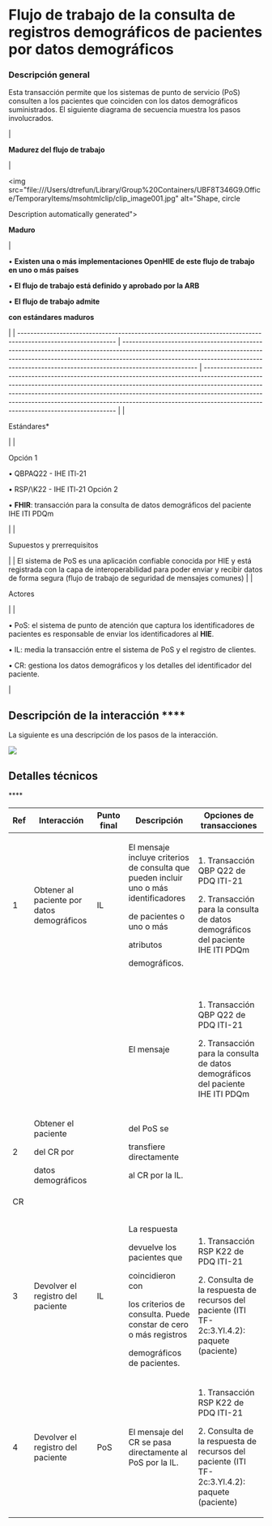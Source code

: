 # Flujo de trabajo de la consulta de registros demográficos de pacientes por datos demográficos

### **Descripción general**

Esta transacción permite que los sistemas de punto de servicio (PoS) consulten a los pacientes que coinciden con los datos demográficos suministrados. El siguiente diagrama de secuencia muestra los pasos involucrados.



| <p> </p><p> </p><p> </p><p> </p><p> </p><p> </p><p> </p><p><strong>Madurez del flujo de trabajo</strong></p> | <p> </p><p> </p><p> </p><p> </p><p> </p><p><img src="file:///Users/dtrefun/Library/Group%20Containers/UBF8T346G9.Office/TemporaryItems/msohtmlclip/clip_image001.jpg" alt="Shape, circle

Description automatically generated"></p><p><strong>Maduro</strong></p> | <p> </p><p> </p><p>•     <strong>Existen una o más implementaciones OpenHIE de este flujo de trabajo en uno o más países</strong></p><p>•     <strong>El flujo de trabajo está definido y aprobado por la ARB</strong></p><p>•     <strong>El flujo de trabajo admite</strong></p><p><strong>con estándares maduros</strong></p>                                            |
| ------------------------------------------------------------------------------------------------------------ | ----------------------------------------------------------------------------------------------------------------------------------------------------------------------------------------------------------------------------------------------------------------- | --------------------------------------------------------------------------------------------------------------------------------------------------------------------------------------------------------------------------------------------------------------------------------------------------------------------------------------------------------------------------- |
| <p> </p><p> </p><p> </p><p> </p><p> </p><p> </p><p>Estándares*</p>                                           |                                                                                                                                                                                                                                                                   | <p>Opción 1</p><p> </p><p>•     QBPAQ22 - IHE ITl-21</p><p>•     RSP/\K22 - IHE ITl-21 Opción 2</p><p>•     <strong>FHIR</strong>: transacción para la consulta de datos demográficos del paciente IHE ITI PDQm</p>                                                                                                                                                         |
| <p> </p><p> </p><p> </p><p> </p><p>Supuestos y prerrequisitos</p>                                            |                                                                                                                                                                                                                                                                   | El sistema de PoS es una aplicación confiable conocida por HIE y está registrada con la capa de interoperabilidad para poder enviar y recibir datos de forma segura (flujo de trabajo de seguridad de mensajes comunes)                                                                                                                                                     |
| <p> </p><p> </p><p> </p><p> </p><p> </p><p> </p><p> </p><p> </p><p> </p><p>Actores</p>                       |                                                                                                                                                                                                                                                                   | <p> </p><p> </p><p>•     PoS: el sistema de punto de atención que captura los identificadores de pacientes es responsable de enviar los identificadores al <strong>HIE</strong>.</p><p>•     IL: media la transacción entre el sistema de PoS y el registro de clientes.</p><p>•     CR: gestiona los datos demográficos y los detalles del identificador del paciente.</p> |

## Descripción de la interacción ****&#x20;

La siguiente es una descripción de los pasos de la interacción.

![](https://lh4.googleusercontent.com/E7KhcHt2R43LmqTGoZdoOa9aL-Oek0lKdOOZrsF8LUc8kM1Edo7FzujmTK9wNstLUpXKLcG7QfQ8IWP8gMQK45nbXYxvSetQ49irKJ\_sk7aJxF\_r8nlkYAKYB-dkot0B2Q)

## Detalles técnicos

&#x20;****&#x20;

| Ref                              | Interacción                                                          | Punto final                        | Descripción                                                                                                                                                                         | Opciones de transacciones                                                                                                                                                  |
| -------------------------------- | -------------------------------------------------------------------- | ---------------------------------- | ----------------------------------------------------------------------------------------------------------------------------------------------------------------------------------- | -------------------------------------------------------------------------------------------------------------------------------------------------------------------------- |
| <p> </p><p>1</p>                 | Obtener al paciente por datos demográficos                           | <p> </p><p>IL</p>                  | <p>El mensaje incluye criterios de consulta que pueden incluir uno o más identificadores</p><p>de pacientes o uno o más</p><p>atributos</p><p>demográficos.</p>                     | <p> </p><p> </p><p>1.   Transacción QBP­ Q22 de PDQ ITI-21</p><p>2.   Transacción para la consulta de datos demográficos del paciente IHE ITI PDQm</p>                     |
|                                  |                                                                      |                                    |                                                                                                                                                                                     |                                                                                                                                                                            |
|                                  |                                                                      |                                    |                                                                                                                                                                                     |                                                                                                                                                                            |
|                                  |                                                                      |                                    |                                                                                                                                                                                     |                                                                                                                                                                            |
|                                  |                                                                      |                                    |                                                                                                                                                                                     |                                                                                                                                                                            |
|                                  |                                                                      |                                    | <p> </p><p>El mensaje</p>                                                                                                                                                           | <p>1.   Transacción QBP­ Q22 de PDQ ITI-21</p><p>2.   Transacción para la consulta de datos demográficos del paciente IHE ITI PDQm</p>                                     |
| 2                                | <p>Obtener el paciente</p><p>del CR por</p><p>datos demográficos</p> |                                    | <p>del PoS se</p><p>transfiere directamente</p><p>al CR por la IL.</p>                                                                                                              |                                                                                                                                                                            |
| CR                               |                                                                      |                                    |                                                                                                                                                                                     |                                                                                                                                                                            |
|                                  |                                                                      |                                    |                                                                                                                                                                                     |                                                                                                                                                                            |
|                                  |                                                                      |                                    |                                                                                                                                                                                     |                                                                                                                                                                            |
| <p> </p><p>3</p>                 | Devolver el registro del paciente                                    | <p> </p><p>IL</p>                  | <p>La respuesta</p><p>devuelve los pacientes que</p><p>coincidieron con</p><p>los criterios de consulta. Puede constar de cero o más registros</p><p>demográficos de pacientes.</p> | <p> </p><p> </p><p> </p><p>1. Transacción RSP­ K22 de PDQ ITI-21</p><p>2.   Consulta de la respuesta de recursos del paciente (ITI TF-2c:3.Yl.4.2): paquete (paciente)</p> |
| <p> </p><p> </p><p> </p><p>4</p> | <p> </p><p> </p><p> </p><p>Devolver el registro del paciente</p>     | <p> </p><p> </p><p> </p><p>PoS</p> | <p> </p><p>El mensaje del CR se pasa directamente al PoS por la IL.</p>                                                                                                             | <p>1.   Transacción RSP­ K22 de PDQ ITI-21</p><p>2.   Consulta de la respuesta de recursos del paciente (ITI TF-2c:3.Yl.4.2): paquete (paciente)</p>                       |
